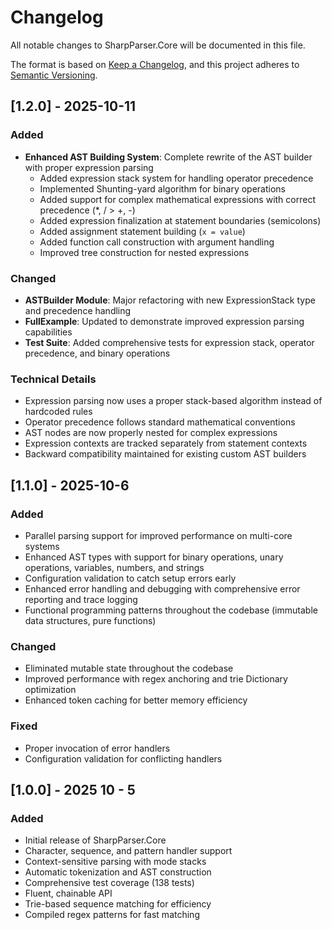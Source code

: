 # Changelog

All notable changes to SharpParser.Core will be documented in this file.

The format is based on [Keep a Changelog](https://keepachangelog.com/en/1.0.0/),
and this project adheres to [Semantic Versioning](https://semver.org/spec/v2.0.0.html).

## [1.2.0] - 2025-10-11

### Added
- **Enhanced AST Building System**: Complete rewrite of the AST builder with proper expression parsing
  - Added expression stack system for handling operator precedence
  - Implemented Shunting-yard algorithm for binary operations
  - Added support for complex mathematical expressions with correct precedence (*, / > +, -)
  - Added expression finalization at statement boundaries (semicolons)
  - Added assignment statement building (`x = value`)
  - Added function call construction with argument handling
  - Improved tree construction for nested expressions

### Changed
- **ASTBuilder Module**: Major refactoring with new ExpressionStack type and precedence handling
- **FullExample**: Updated to demonstrate improved expression parsing capabilities
- **Test Suite**: Added comprehensive tests for expression stack, operator precedence, and binary operations

### Technical Details
- Expression parsing now uses a proper stack-based algorithm instead of hardcoded rules
- Operator precedence follows standard mathematical conventions
- AST nodes are now properly nested for complex expressions
- Expression contexts are tracked separately from statement contexts
- Backward compatibility maintained for existing custom AST builders

## [1.1.0] - 2025-10-6

### Added
- Parallel parsing support for improved performance on multi-core systems
- Enhanced AST types with support for binary operations, unary operations, variables, numbers, and strings
- Configuration validation to catch setup errors early
- Enhanced error handling and debugging with comprehensive error reporting and trace logging
- Functional programming patterns throughout the codebase (immutable data structures, pure functions)

### Changed
- Eliminated mutable state throughout the codebase
- Improved performance with regex anchoring and trie Dictionary optimization
- Enhanced token caching for better memory efficiency

### Fixed
- Proper invocation of error handlers
- Configuration validation for conflicting handlers

## [1.0.0] - 2025 10 - 5

### Added
- Initial release of SharpParser.Core
- Character, sequence, and pattern handler support
- Context-sensitive parsing with mode stacks
- Automatic tokenization and AST construction
- Comprehensive test coverage (138 tests)
- Fluent, chainable API
- Trie-based sequence matching for efficiency
- Compiled regex patterns for fast matching